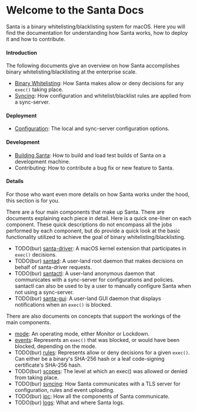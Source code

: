 # Welcome to the Santa Docs

Santa is a binary whitelisting/blacklisting system for macOS. Here you will find the documentation for understanding how Santa works, how to deploy it and how to contribute.

#### Introduction

The following documents give an overview on how Santa accomplishes binary whitelisting/blacklisting at the enterprise scale.

- [Binary Whitelisting](introduction/binary-whitelisting-overview.md): How Santa makes allow or deny decisions for any `exec()` taking place.
- [Syncing](introduction/syncing-overview.md): How configuration and whitelist/blacklist rules are applied from a sync-server.

#### Deployment

* [Configuration](deployment/configuration.md): The local and sync-server configuration options.

#### Development

* [Building Santa](development/building.md): How to build and load test builds of Santa on a development machine.
* Contributing: How to contribute a bug fix or new feature to Santa.

#### Details

For those who want even more details on how Santa works under the hood, this section is for you.

There are a four main components that make up Santa. There are documents explaining each piece in detail. Here is a quick one-liner on each component. These quick descriptions do not encompass all the jobs performed by each component, but do provide a quick look at the basic functionality utilized to achieve the goal of binary whitelisting/blacklisting.

* TODO(bur) [santa-driver](details/santa-driver.md): A macOS kernel extension that participates in `exec()` decisions.
* TODO(bur) [santad](details/santad.md): A user-land root daemon that makes decisions on behalf of santa-driver requests.
* TODO(bur) [santactl](details/santactl.md): A user-land anonymous daemon that communicates with a sync-server for configurations and policies. santactl can also be used to by a user to manually configure Santa when not using a sync-server.
* TODO(bur) [santa-gui](details/santa-gui.md): A user-land GUI daemon that displays notifications when an `exec()` is blocked.

There are also documents on concepts that support the workings of the main components.

* [mode](details/mode.md): An operating mode, either Monitor or Lockdown.
* [events](details/events.md): Represents an `exec()` that was blocked, or would have been blocked, depending on the mode.
* TODO(bur) [rules](details/rules.md): Represents allow or deny decisions for a given `exec()`. Can either be a binary's SHA-256 hash or a leaf code-signing certificate's SHA-256 hash.
* TODO(bur) [scopes](details/scopes.md): The level at which an exec() was allowed or denied from taking place.
* TODO(bur) [syncing](details/syncing.md): How Santa communicates with a TLS server for configuration, rules and event uploading.
* TODO(bur) [ipc](details/ipc.md): How all the components of Santa communicate.
* TODO(bur) [logs](details/logs.md): What and where Santa logs.
